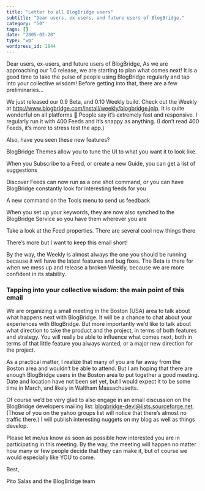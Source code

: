 ```yaml
---
title: "Letter to all BlogBridge users"
subtitle: "Dear users, ex-users, and future users of BlogBridge,"
category: "50"
tags: []
date: "2005-02-20"
type: "wp"
wordpress_id: 1844
---
```

Dear users, ex-users, and future users of BlogBridge,
As we are approaching our 1.0 release, we are starting to plan what comes next! It is a good time to take the pulse of people using BlogBridge regularly and tap into your collective wisdom! Before getting into that, there are a few preliminaries…

We just released our 0.9 Beta, and 0.10 Weekly build. Check out the Weekly at http://www.blogbridge.com/install/weekly/blogbridge.jnlp. It is quite wonderful on all platforms 🙂 People say it’s extremely fast and responsive. I regularly run it with 400 Feeds and it’s snappy as anything. (I don’t read 400 Feeds, it’s more to stress test the app.)

Also, have you seen these new features?

BlogBridge Themes allow you to tune the UI to what you want it to look like.
 
When you Subscribe to a Feed, or create a new Guide, you can get a list of suggestions
 
Discover Feeds can now run as a one shot command, or you can have BlogBridge constantly look for interesting feeds for you
 
A new command on the Tools menu to send us feedback
 
When you set up your keywords, they are now also synched to the BlogBridge Service so you have them wherever you are
 
Take a look at the Feed properties. There are several cool new things there
 
There’s more but I want to keep this email short!

By the way, the Weekly is almost always the one you should be running because it will have the latest features and bug fixes. The Beta is there for when we mess up and release a broken Weekly, because we are more confident in its stability.

### Tapping into your collective wisdom: the main point of this email
We are organizing a small meeting in the Boston (USA) area to talk about what happens next with BlogBridge. It will be a chance to chat about your experiences with BlogBridge. But more importantly we’d like to talk about what direction to take the product and the project, in terms of both features and strategy. You will really be able to influence what comes next, both in terms of that little feature you always wanted, or a major new direction for the project.

As a practical matter, I realize that many of you are far away from the Boston area and wouldn’t be able to attend. But I am hoping that there are enough BlogBridge users in the Boston area to put together a good meeting. Date and location have not been set yet, but I would expect it to be some time in March, and likely in Waltham Massachusetts.

Of course we’d be very glad to also engage in an email discussion on the BlogBridge developers mailing list: blogbridge-devl@lists.sourceforge.net. (Those of you on the yahoo groups list will notice that there’s almost no traffic there.) I will publish interesting nuggets on my blog as well as things develop.

Please let me/us know as soon as possible how interested you are in participating in this meeting. By the way, the meeting will happen no matter how many or few people decide that they can make it, but of course we would especially like YOU to come.

Best,

Pito Salas and the BlogBridge team